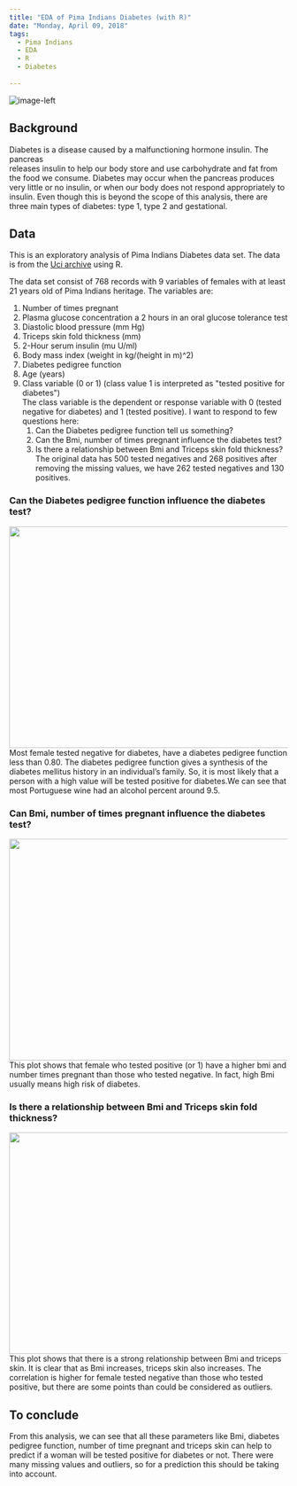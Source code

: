 ```yaml
---
title: "EDA of Pima Indians Diabetes (with R)"
date: "Monday, April 09, 2018"
tags:
  - Pima Indians
  - EDA
  - R
  - Diabetes
  
---
```


<p><img src="{{ site.url }}{{ site.baseurl }}/images/diabetes/pima indians.jpeg" alt="image-left" class="align-left" />   

## Background
Diabetes is a disease caused by a malfunctioning hormone insulin. The pancreas  
releases insulin to help our body store and use carbohydrate and fat from the food 
we consume. Diabetes may occur when the pancreas produces very little or no insulin, 
or when our body does not respond appropriately to insulin. Even though this is beyond
the scope of this analysis, there are three main types of diabetes: type 1, type 2 and gestational.</p>

## Data 
This is an exploratory analysis of Pima Indians Diabetes data set. The data is from the [Uci archive](https://archive.ics.uci.edu/ml/datasets/pima+indians+diabetes) using R.

The data set consist of 768 records with 9 variables of females with at least  21 years old of Pima Indians heritage. The variables are:   
1. Number of times pregnant     
2. Plasma glucose concentration a 2 hours in an oral glucose tolerance test    
3. Diastolic blood pressure (mm Hg)     
4. Triceps skin fold thickness (mm)     
5. 2-Hour serum insulin (mu U/ml)      
6. Body mass index (weight in kg/(height in m)^2)      
7. Diabetes pedigree function      
8. Age (years)      
9. Class variable (0 or 1) (class value 1 is interpreted as "tested positive for diabetes")     
The class variable is the dependent or response variable with 0 (tested negative for diabetes) and 1 (tested positive). 
I want to respond to few questions here:        
   1. Can the Diabetes pedigree function tell us something?                       
   2. Can the Bmi, number of times pregnant influence the diabetes test?            
   3. Is there a relationship between Bmi and Triceps skin fold thickness?  
The original data has 500 tested negatives and 268 positives after removing the missing values, we have 262 tested negatives and 130 positives.
 
### Can the Diabetes pedigree function influence the diabetes test?
<img src="{{ site.url }}{{ site.baseurl }}/images/diabetes/Rplot02.png" alt="" width="680" height="400">        
Most female tested negative for diabetes, have a diabetes pedigree function less than 0.80.
The diabetes pedigree function gives a synthesis of the diabetes mellitus history in an 
individual’s family. So, it is most likely that a person with a high value will be tested 
positive for diabetes.We can see that most Portuguese wine had an alcohol percent around 9.5.  
    
### Can Bmi, number of times pregnant influence the diabetes test?
<img src="{{ site.url }}{{ site.baseurl }}/images/diabetes/Rplot.png" alt="" width="680" height="400">        
This plot shows that female who tested positive (or 1) have a higher bmi and number times pregnant than those who 
tested negative. In fact, high Bmi usually means high risk of diabetes.

### Is there a relationship between Bmi and Triceps skin fold thickness? 
<img src="{{ site.url }}{{ site.baseurl }}/images/diabetes/bmiTricep.png" alt="" width="680" height="400">        
This plot shows that there is a strong relationship between Bmi and triceps skin.    
It is clear that as Bmi increases, triceps skin also increases. The correlation is higher for female tested negative 
than those who tested positive, but there are some points than could be considered as outliers. 

 
## To conclude
From this analysis, we can see that all these parameters like Bmi, diabetes pedigree function, 
number of time pregnant and triceps skin can help to predict if a woman will be tested positive 
for diabetes or not. 
There were many missing values and outliers, so for a prediction this should be taking into account.
